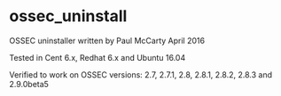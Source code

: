 # ossec_uninstall

OSSEC uninstaller written by Paul McCarty April 2016

Tested in Cent 6.x, Redhat 6.x and Ubuntu 16.04

Verified to work on OSSEC versions:
2.7, 2.7.1, 2.8, 2.8.1, 2.8.2, 2.8.3 and 2.9.0beta5

